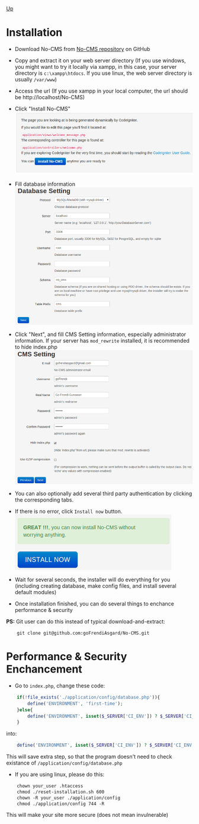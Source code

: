 [Up](../tutorial.md)

Installation
============

* Download No-CMS from [No-CMS repository](https://github.com/goFrendiAsgard/No-CMS) on GitHub

* Copy and extract it on your web server directory (If you use windows, you might want to try it locally via xampp, in this case, your server directory is `c:\xampp\htdocs`. If you use linux, the web server directory is usually `/var/www`)

* Access the url (If you use xampp in your local computer, the url should be http://localhost/No-CMS)

* Click "Install No-CMS"
  ![Install No-CMS button](images/user_installation_install_no_cms.png "Figure 1. Install No-CMS button")

* Fill database information
  ![Fill Database Information](images/user_installation_database_information.png "Figure 2. Fill Database Information")

* Click "Next", and fill CMS Setting information, especially administrator information. If your server has `mod_rewrite` installed, it is recommended to hide index.php
  ![Fill CMS Setting Information](images/user_installation_cms_setting.png "Figure 3. Fill CMS Setting")

* You can also optionally add several third party authentication by clicking the corresponding tabs.

* If there is no error, click `Install now` button.
  ![Install Now](images/user_installation_install_now.png "Figure 4. Install now button")

* Wait for several seconds, the installer will do everything for you (including creating database, make config files, and install several default modules)

* Once installation finished, you can do several things to enchance performance & security

__PS:__ Git user can do this instead of typical download-and-extract:
```
    git clone git@github.com:goFrendiAsgard/No-CMS.git
```

Performance & Security Enchancement
===================================
* Go to `index.php`, change these code:
```php
    if(!file_exists('./application/config/database.php')){
        define('ENVIRONMENT', 'first-time');
    }else{
        define('ENVIRONMENT', isset($_SERVER['CI_ENV']) ? $_SERVER['CI_ENV'] : 'development');
    }
```
into:
```php
    define('ENVIRONMENT', isset($_SERVER['CI_ENV']) ? $_SERVER['CI_ENV'] : 'production');
```
This will save extra step, so that the program doesn't need to check existance of `/application/config/database.php`

* If you are using linux, please do this:
```
    chown your_user .htaccess
    chmod ./reset-installation.sh 600
    chown -R your_user ./application/config
    chmod ./application/config 744 -R
```
This will make your site more secure (does not mean invulnerable)